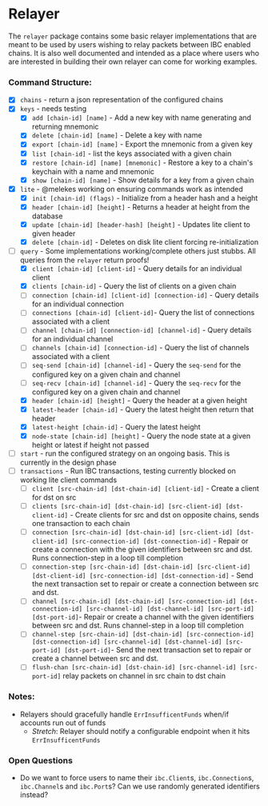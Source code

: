# Relayer

The `relayer` package contains some basic relayer implementations that are
meant to be used by users wishing to relay packets between IBC enabled chains.
It is also well documented and intended as a place where users who are
interested in building their own relayer can come for working examples.

### Command Structure:

- [x] `chains` - return a json representation of the configured chains
- [x] `keys` - needs testing
  * [x] `add [chain-id] [name]` - Add a new key with name generating and returning mnemonic
  * [x] `delete [chain-id] [name]` - Delete a key with name
  * [x] `export [chain-id] [name]` - Export the mnemonic from a given key
  * [x] `list [chain-id]` - list the keys associated with a given chain
  * [x] `restore [chain-id] [name] [mnemonic]` - Restore a key to a chain's keychain with a name and mnemonic
  * [x] `show [chain-id] [name]` - Show details for a key from a given chain
- [x] `lite` - @melekes working on ensuring commands work as intended
  * [x] `init [chain-id] (flags)` - Initialize from a header hash and a height
  * [x] `header [chain-id] [height]` - Returns a header at height from the database
  * [x] `update [chain-id] [header-hash] [height]` - Updates lite client to given header
  * [x] `delete [chain-id]` - Deletes on disk lite client forcing re-initialization
- [ ] `query` - Some implementations working/complete others just stubbs. All queries from the `relayer` return proofs!
  * [x] `client [chain-id] [client-id]` - Query details for an individual client
  * [x] `clients [chain-id]` - Query the list of clients on a given chain
  * [ ] `connection [chain-id] [client-id] [connection-id]` - Query details for an individual connection
  * [ ] `connections [chain-id] [client-id]`- Query the list of connections associated with a client
  * [ ] `channel [chain-id] [connection-id] [channel-id]` - Query details for an individual channel
  * [ ] `channels [chain-id] [connection-id]` - Query the list of channels associated with a client
  * [ ] `seq-send [chain-id] [channel-id]` - Query the `seq-send` for the configured key on a given chain and channel
  * [ ] `seq-recv [chain-id] [channel-id]` - Query the `seq-recv` for the configured key on a given chain and channel
  * [x] `header [chain-id] [height]` - Query the header at a given height
  * [x] `latest-header [chain-id]` - Query the latest height then return that header
  * [x] `latest-height [chain-id]` - Query the latest height
  * [x] `node-state [chain-id] [height]` - Query the node state at a given height or latest if height not passed
- [ ] `start` - run the configured strategy on an ongoing basis. This is currently in the design phase
- [ ] `transactions` - Run IBC transactions, testing currently blocked on working lite client commands
  * [ ] `client [src-chain-id] [dst-chain-id] [client-id]` - Create a client for dst on src
  * [ ] `clients [src-chain-id] [dst-chain-id] [src-client-id] [dst-client-id]` - Create clients for src and dst on opposite chains, sends one transaction to each chain
  * [ ] `connection [src-chain-id] [dst-chain-id] [src-client-id] [dst-client-id] [src-connection-id] [dst-connection-id]` - Repair or create a connection with the given identifiers between src and dst. Runs connection-step in a loop till completion
  * [ ] `connection-step [src-chain-id] [dst-chain-id] [src-client-id] [dst-client-id] [src-connection-id] [dst-connection-id]` - Send the next transaction set to repair or create a connection between src and dst.
  * [ ] `channel [src-chain-id] [dst-chain-id] [src-connection-id] [dst-connection-id] [src-channel-id] [dst-channel-id] [src-port-id] [dst-port-id]`- Repair or create a channel with the given identifiers between src and dst. Runs channel-step in a loop till completion
  * [ ] `channel-step [src-chain-id] [dst-chain-id] [src-connection-id] [dst-connection-id] [src-channel-id] [dst-channel-id] [src-port-id] [dst-port-id]`- Send the next transaction set to repair or create a channel between src and dst.
  * [ ] `flush-chan [src-chain-id] [dst-chain-id] [src-channel-id] [src-port-id]` relay packets on channel in src chain to dst chain 

### Notes:

- Relayers should gracefully handle `ErrInsufficentFunds` when/if accounts run
  out of funds
    * _Stretch_: Relayer should notify a configurable endpoint when it hits
      `ErrInsufficentFunds`

### Open Questions

- Do we want to force users to name their `ibc.Client`s, `ibc.Connection`s,
 `ibc.Channel`s and `ibc.Port`s? Can we use randomly generated identifiers
 instead?
